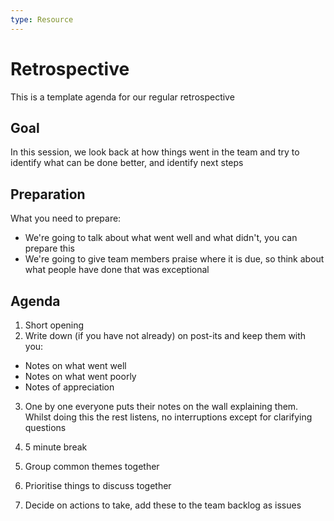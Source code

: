 ```yaml
---
type: Resource
---
```


# Retrospective

This is a template agenda for our regular retrospective

## Goal

In this session, we look back at how things went in the team and try to identify what can be done better, and identify next steps

## Preparation

What you need to prepare:

* We're going to talk about what went well and what didn't, you can prepare this
* We're going to give team members praise where it is due, so think about what people have done that was exceptional

## Agenda

1. Short opening
2. Write down (if you have not already) on post-its and keep them with you:
  * Notes on what went well
  * Notes on what went poorly
  * Notes of appreciation
3. One by one everyone puts their notes on the wall explaining them. Whilst doing this the rest listens, no interruptions except for clarifying questions

4. 5 minute break

5. Group common themes together
6. Prioritise things to discuss together
7. Decide on actions to take, add these to the team backlog as issues
